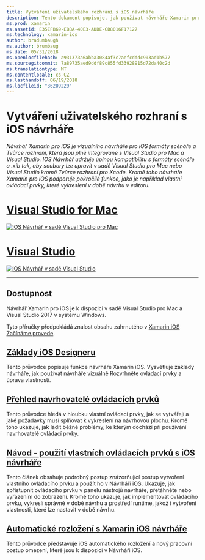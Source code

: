 ```yaml
---
title: Vytváření uživatelského rozhraní s iOS návrháře
description: Tento dokument popisuje, jak používat návrháře Xamarin pro iOS k sestavení aplikace uživatelské rozhraní s scénářů a .xib souborů. Odkazuje na dokumenty, které popisují dostupnosti nástroj, jeho základních funkcí, navrhovatelé ovládací prvky a zadejte návody jeho použití.
ms.prod: xamarin
ms.assetid: E35EFB69-EBBA-40E3-ADBE-CB8016F17127
ms.technology: xamarin-ios
author: bradumbaugh
ms.author: brumbaug
ms.date: 05/31/2018
ms.openlocfilehash: a931373a6abba3084af3c7aefcdddc903ad1b577
ms.sourcegitcommit: 7a89735aed9ddf89c855fd33928915d72da40c2d
ms.translationtype: MT
ms.contentlocale: cs-CZ
ms.lasthandoff: 06/19/2018
ms.locfileid: "36209229"
---
```

# <a name="building-user-interfaces-with-the-ios-designer"></a>Vytváření uživatelského rozhraní s iOS návrháře

_Návrhář Xamarin pro iOS je vizuálního návrháře pro iOS formáty scénáře a Tvůrce rozhraní, která jsou plně integrované s Visual Studio pro Mac a Visual Studio. IOS Návrhář udržuje úplnou kompatibilitu s formáty scénáře a .xib tak, aby soubory lze upravit v sadě Visual Studio pro Mac nebo Visual Studio kromě Tvůrce rozhraní pro Xcode. Kromě toho návrháře Xamarin pro iOS podporuje pokročilé funkce, jako je například vlastní ovládací prvky, které vykreslení v době návrhu v editoru._

# <a name="visual-studio-for-mactabmacos"></a>[Visual Studio for Mac](#tab/macos)

[![iOS Návrhář v sadě Visual Studio pro Mac](images/designer-vsmac-sml.png "iOS návrháře")](images/designer-vsmac.png#lightbox)

# <a name="visual-studiotabwindows"></a>[Visual Studio](#tab/windows)

[![iOS Návrhář v sadě Visual Studio](images/designer-vs.png "iOS návrháře")](images/designer-vs.png#lightbox)

-----

## <a name="availability"></a>Dostupnost

Návrhář Xamarin pro iOS je k dispozici v sadě Visual Studio pro Mac a Visual Studio 2017 v systému Windows.

Tyto příručky předpokládá znalost obsahu zahrnutého v [Xamarin.iOS Začínáme provede](~/ios/get-started/index.md).

## <a name="ios-designer-basicsintroductionmd"></a>[Základy iOS Designeru](introduction.md)

Tento průvodce popisuje funkce návrháře Xamarin iOS. Vysvětluje základy návrháře, jak používat návrháře vizuálně Rozvrhněte ovládací prvky a úprava vlastností.

## <a name="designable-controls-overviewios-designable-controls-overviewmd"></a>[Přehled navrhovatelé ovládacích prvků](ios-designable-controls-overview.md)

Tento průvodce hledá v hloubku vlastní ovládací prvky, jak se vytvářejí a jaké požadavky musí splňovat k vykreslení na návrhovou plochu. Kromě toho ukazuje, jak ladit běžné problémy, ke kterým dochází při používání navrhovatelé ovládací prvky.

## <a name="walkthrough---using-custom-controls-with-ios-designerios-designable-controls-walkthroughmd"></a>[Návod - použití vlastních ovládacích prvků s iOS návrháře](ios-designable-controls-walkthrough.md)

Tento článek obsahuje podrobný postup znázorňující postup vytvoření vlastního ovládacího prvku a použít ho v Návrháři iOS. Ukazuje, jak zpřístupnit ovládacího prvku v panelu nástrojů návrháře, přetáhněte nebo vyřazením do zobrazení. Kromě toho ukazuje, jak implementovat ovládacího prvku, vykreslí správně v době návrhu a prostředí runtime, jakož i vytvoření vlastnosti, které lze nastavit v době návrhu.

## <a name="auto-layout-with-the-xamarin-ios-designerdesigner-auto-layoutmd"></a>[Automatické rozložení s Xamarin iOS návrháře](designer-auto-layout.md)

Tento průvodce představuje iOS automatického rozložení a nový pracovní postup omezení, které jsou k dispozici v Návrháři iOS.
